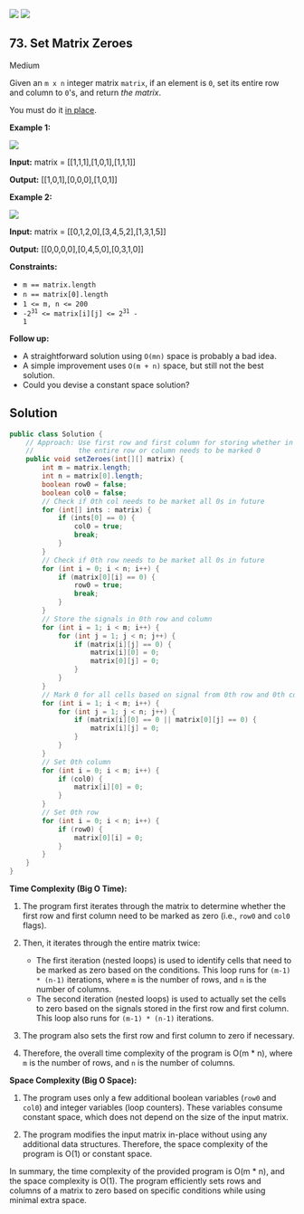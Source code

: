 [![](https://img.shields.io/github/stars/javadev/LeetCode-in-Java?label=Stars&style=flat-square)](https://github.com/javadev/LeetCode-in-Java)
[![](https://img.shields.io/github/forks/javadev/LeetCode-in-Java?label=Fork%20me%20on%20GitHub%20&style=flat-square)](https://github.com/javadev/LeetCode-in-Java/fork)

## 73\. Set Matrix Zeroes

Medium

Given an `m x n` integer matrix `matrix`, if an element is `0`, set its entire row and column to `0`'s, and return _the matrix_.

You must do it [in place](https://en.wikipedia.org/wiki/In-place_algorithm).

**Example 1:**

![](https://assets.leetcode.com/uploads/2020/08/17/mat1.jpg)

**Input:** matrix = \[\[1,1,1],[1,0,1],[1,1,1]]

**Output:** [[1,0,1],[0,0,0],[1,0,1]] 

**Example 2:**

![](https://assets.leetcode.com/uploads/2020/08/17/mat2.jpg)

**Input:** matrix = \[\[0,1,2,0],[3,4,5,2],[1,3,1,5]]

**Output:** [[0,0,0,0],[0,4,5,0],[0,3,1,0]] 

**Constraints:**

*   `m == matrix.length`
*   `n == matrix[0].length`
*   `1 <= m, n <= 200`
*   <code>-2<sup>31</sup> <= matrix[i][j] <= 2<sup>31</sup> - 1</code>

**Follow up:**

*   A straightforward solution using `O(mn)` space is probably a bad idea.
*   A simple improvement uses `O(m + n)` space, but still not the best solution.
*   Could you devise a constant space solution?

## Solution

```java
public class Solution {
    // Approach: Use first row and first column for storing whether in future
    //           the entire row or column needs to be marked 0
    public void setZeroes(int[][] matrix) {
        int m = matrix.length;
        int n = matrix[0].length;
        boolean row0 = false;
        boolean col0 = false;
        // Check if 0th col needs to be market all 0s in future
        for (int[] ints : matrix) {
            if (ints[0] == 0) {
                col0 = true;
                break;
            }
        }
        // Check if 0th row needs to be market all 0s in future
        for (int i = 0; i < n; i++) {
            if (matrix[0][i] == 0) {
                row0 = true;
                break;
            }
        }
        // Store the signals in 0th row and column
        for (int i = 1; i < m; i++) {
            for (int j = 1; j < n; j++) {
                if (matrix[i][j] == 0) {
                    matrix[i][0] = 0;
                    matrix[0][j] = 0;
                }
            }
        }
        // Mark 0 for all cells based on signal from 0th row and 0th column
        for (int i = 1; i < m; i++) {
            for (int j = 1; j < n; j++) {
                if (matrix[i][0] == 0 || matrix[0][j] == 0) {
                    matrix[i][j] = 0;
                }
            }
        }
        // Set 0th column
        for (int i = 0; i < m; i++) {
            if (col0) {
                matrix[i][0] = 0;
            }
        }
        // Set 0th row
        for (int i = 0; i < n; i++) {
            if (row0) {
                matrix[0][i] = 0;
            }
        }
    }
}
```

**Time Complexity (Big O Time):**

1. The program first iterates through the matrix to determine whether the first row and first column need to be marked as zero (i.e., `row0` and `col0` flags).

2. Then, it iterates through the entire matrix twice:
   - The first iteration (nested loops) is used to identify cells that need to be marked as zero based on the conditions. This loop runs for `(m-1) * (n-1)` iterations, where `m` is the number of rows, and `n` is the number of columns.
   - The second iteration (nested loops) is used to actually set the cells to zero based on the signals stored in the first row and first column. This loop also runs for `(m-1) * (n-1)` iterations.

3. The program also sets the first row and first column to zero if necessary.

4. Therefore, the overall time complexity of the program is O(m * n), where `m` is the number of rows, and `n` is the number of columns.

**Space Complexity (Big O Space):**

1. The program uses only a few additional boolean variables (`row0` and `col0`) and integer variables (loop counters). These variables consume constant space, which does not depend on the size of the input matrix.

2. The program modifies the input matrix in-place without using any additional data structures. Therefore, the space complexity of the program is O(1) or constant space.

In summary, the time complexity of the provided program is O(m * n), and the space complexity is O(1). The program efficiently sets rows and columns of a matrix to zero based on specific conditions while using minimal extra space.

